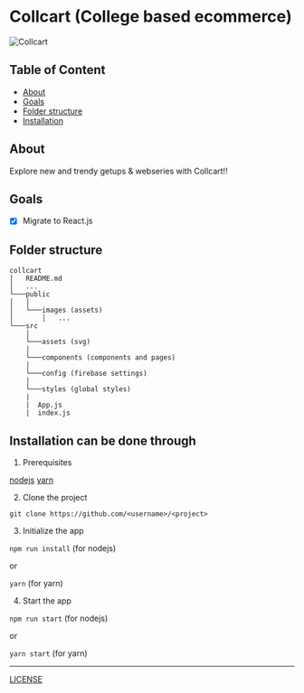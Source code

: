 # Collcart (College based ecommerce)

![Collcart](./public/images/iPhone.png)

## Table of Content

- [About](#about)
- [Goals](#goals)
- [Folder structure](#folder-structure)
- [Installation](#installation)

## About

Explore new and trendy getups & webseries with Collcart!!

## Goals

- [X] Migrate to React.js

## Folder structure

```
collcart
│   README.md
│   ...
└───public
│   │
│   └───images (assets)
│       │   ...
└───src
    │   
    └───assets (svg)
    │   
    └───components (components and pages)
    │   
    └───config (firebase settings)
    │   
    └───styles (global styles)
    |
    |  App.js
    |  index.js
```

## Installation can be done through

1. Prerequisites

[nodejs](https://nodejs.org)
[yarn](https://yarnpkg.com)

2. Clone the project

`git clone https://github.com/<username>/<project>`

3. Initialize the app

`npm run install` (for nodejs)

or

`yarn` (for yarn)

4. Start the app

`npm run start` (for nodejs)

or

`yarn start` (for yarn)

------

[LICENSE](./LICENSE)
